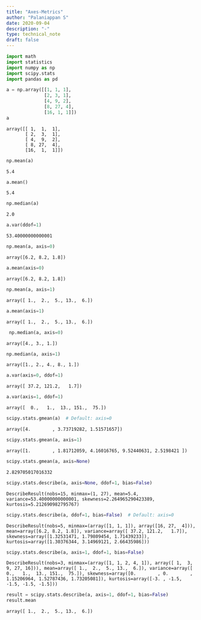 ```yaml
---
title: "Axes-Metrics"
author: "Palaniappan S"
date: 2020-09-04
description: "-"
type: technical_note
draft: false
---
```


```python
import math
import statistics
import numpy as np
import scipy.stats
import pandas as pd
```


```python
a = np.array([[1, 1, 1],
              [2, 3, 1],
              [4, 9, 2],
              [8, 27, 4],
              [16, 1, 1]])
a
```




    array([[ 1,  1,  1],
           [ 2,  3,  1],
           [ 4,  9,  2],
           [ 8, 27,  4],
           [16,  1,  1]])




```python
np.mean(a)
```




    5.4




```python
a.mean()
```




    5.4




```python
np.median(a)
```




    2.0




```python
a.var(ddof=1)
```




    53.40000000000001




```python
np.mean(a, axis=0)
```




    array([6.2, 8.2, 1.8])




```python
a.mean(axis=0)
```




    array([6.2, 8.2, 1.8])




```python
np.mean(a, axis=1)
```




    array([ 1.,  2.,  5., 13.,  6.])




```python
a.mean(axis=1)
```




    array([ 1.,  2.,  5., 13.,  6.])




```python
 np.median(a, axis=0)
```




    array([4., 3., 1.])




```python
np.median(a, axis=1)
```




    array([1., 2., 4., 8., 1.])




```python
a.var(axis=0, ddof=1)
```




    array([ 37.2, 121.2,   1.7])




```python
a.var(axis=1, ddof=1)
```




    array([  0.,   1.,  13., 151.,  75.])




```python
scipy.stats.gmean(a)  # Default: axis=0
```




    array([4.        , 3.73719282, 1.51571657])




```python
scipy.stats.gmean(a, axis=1)
```




    array([1.        , 1.81712059, 4.16016765, 9.52440631, 2.5198421 ])




```python
scipy.stats.gmean(a, axis=None)
```




    2.829705017016332




```python
scipy.stats.describe(a, axis=None, ddof=1, bias=False)
```




    DescribeResult(nobs=15, minmax=(1, 27), mean=5.4, variance=53.40000000000001, skewness=2.264965290423389, kurtosis=5.212690982795767)




```python
scipy.stats.describe(a, ddof=1, bias=False)  # Default: axis=0
```




    DescribeResult(nobs=5, minmax=(array([1, 1, 1]), array([16, 27,  4])), mean=array([6.2, 8.2, 1.8]), variance=array([ 37.2, 121.2,   1.7]), skewness=array([1.32531471, 1.79809454, 1.71439233]), kurtosis=array([1.30376344, 3.14969121, 2.66435986]))




```python
scipy.stats.describe(a, axis=1, ddof=1, bias=False)
```




    DescribeResult(nobs=3, minmax=(array([1, 1, 2, 4, 1]), array([ 1,  3,  9, 27, 16])), mean=array([ 1.,  2.,  5., 13.,  6.]), variance=array([  0.,   1.,  13., 151.,  75.]), skewness=array([0.        , 0.        , 1.15206964, 1.52787436, 1.73205081]), kurtosis=array([-3. , -1.5, -1.5, -1.5, -1.5]))




```python
result = scipy.stats.describe(a, axis=1, ddof=1, bias=False)
result.mean
```




    array([ 1.,  2.,  5., 13.,  6.])


